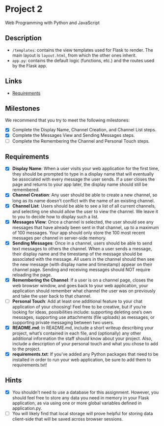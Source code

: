 # Project 2

Web Programming with Python and JavaScript

## Description

- `/templates`: contains the view templates used for Flask to render. The main layout is `layout.html`, from which the other ones inherit.
- `app.py`: contains the default logic (functions, etc.) and the routes used by the Flask app.

## Links

- [Requirements](https://docs.cs50.net/web/2018/w/projects/2/project2.html)

## Milestones

We recommend that you try to meet the following milestones:

- [X] Complete the Display Name, Channel Creation, and Channel List steps.
- [X] Complete the Messages View and Sending Messages steps.
- [ ] Complete the Remembering the Channel and Personal Touch steps.

## Requirements

* [x] **Display Name**: When a user visits your web application for the first time, they should be prompted to type in a display name that will eventually be associated with every message the user sends. If a user closes the page and returns to your app later, the display name should still be remembered.
* [X] **Channel Creation**: Any user should be able to create a new channel, so long as its name doesn’t conflict with the name of an existing channel.
* [X] **Channel List**: Users should be able to see a list of all current channels, and selecting one should allow the user to view the channel. We leave it to you to decide how to display such a list.
* [X] **Messages View**: Once a channel is selected, the user should see any messages that have already been sent in that channel, up to a maximum of 100 messages. Your app should only store the 100 most recent messages per channel in server-side memory.
* [X] **Sending Messages**: Once in a channel, users should be able to send text messages to others the channel. When a user sends a message, their display name and the timestamp of the message should be associated with the message. All users in the channel should then see the new message (with display name and timestamp) appear on their channel page. Sending and receiving messages should NOT require reloading the page.
* [X] **Remembering the Channel**: If a user is on a channel page, closes the web browser window, and goes back to your web application, your application should remember what channel the user was on previously and take the user back to that channel.
* [ ] **Personal Touch**: Add at least one additional feature to your chat application of your choosing! Feel free to be creative, but if you’re looking for ideas, possibilities include: supporting deleting one’s own messages, supporting use attachments (file uploads) as messages, or supporting private messaging between two users.
* [X] **README.md**: In README.md, include a short writeup describing your project, what’s contained in each file, and (optionally) any other additional information the staff should know about your project. Also, include a description of your personal touch and what you chose to add to the project.
* [X] **requirements.txt**: If you’ve added any Python packages that need to be installed in order to run your web application, be sure to add them to requirements.txt!

## Hints

* [X] You shouldn’t need to use a database for this assignment. However, you should feel free to store any data you need in memory in your Flask application, as via using one or more global variables defined in application.py.
* [ ] You will likely find that local storage will prove helpful for storing data client-side that will be saved across browser sessions.